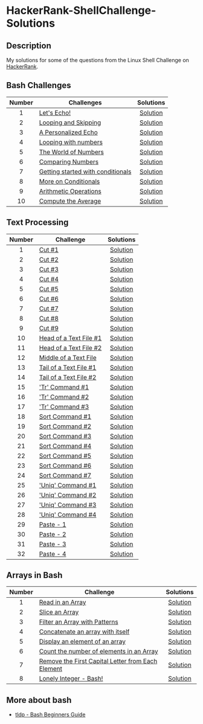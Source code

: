 
# HackerRank-ShellChallenge-Solutions

## Description
My solutions for some of the questions from the Linux Shell Challenge on [HackerRank](https://www.hackerrank.com/domains/shell).

## Bash Challenges

| Number | Challenges | Solutions |
|:------:|------------|:---------:|
| 1 |[Let's Echo!](https://www.hackerrank.com/challenges/bash-tutorials-lets-echo/problem) | [Solution](BashChallenges/Lets-Echo.sh)
| 2 |[Looping and Skipping](https://www.hackerrank.com/challenges/bash-tutorials---looping-and-skipping/problem) | [Solution](BashChallenges/Looping-and-Skipping.sh)
| 3 |[A Personalized Echo](https://www.hackerrank.com/challenges/bash-tutorials---a-personalized-echo/problem) | [Solution](BashChallenges/A-Personalized-Echo.sh)
| 4 |[Looping with numbers](https://www.hackerrank.com/challenges/bash-tutorials---looping-with-numbers/problem) |  [Solution](BashChallenges/Looping-with-Numbers.sh)
| 5 |[The World of Numbers](https://www.hackerrank.com/challenges/bash-tutorials---the-world-of-numbers/problem) | [Solution](BashChallenges/The-World-of-Numbers.sh)
| 6 |[Comparing Numbers](https://www.hackerrank.com/challenges/bash-tutorials---comparing-numbers/problem) | [Solution](BashChallenges/Comparing-Numbers.sh)
| 7 |[Getting started with conditionals](https://www.hackerrank.com/challenges/bash-tutorials---getting-started-with-conditionals/problem) | [Solution](BashChallenges/Getting-started-with-conditionals.sh)
| 8 |[More on Conditionals](https://www.hackerrank.com/challenges/bash-tutorials---more-on-conditionals/problem) | [Solution](BashChallenges/More-on-Conditionals.sh)
| 9 |[Arithmetic Operations](https://www.hackerrank.com/challenges/bash-tutorials---arithmetic-operations/problem) | [Solution](BashChallenges/Arithmetic-Operations.sh)
| 10|[Compute the Average](https://www.hackerrank.com/challenges/bash-tutorials---compute-the-average/problem) | [Solution](BashChallenges/Compute-the-Average.sh)


## Text Processing

| Number | Challenge | Solutions |
|:------:|-----------|:---------:|
|1|[Cut #1](https://www.hackerrank.com/challenges/text-processing-cut-1/problem) | [Solution](TextProcessing/cut-1.sh) |
|2|[Cut #2](https://www.hackerrank.com/challenges/text-processing-cut-2/problem) | [Solution](TextProcessing/cut-2.sh) |
|3|[Cut #3](https://www.hackerrank.com/challenges/text-processing-cut-3/problem) | [Solution](TextProcessing/cut-3.sh) |
|4|[Cut #4](https://www.hackerrank.com/challenges/text-processing-cut-4/problem) | [Solution](TextProcessing/cut-4.sh) |
|5|[Cut #5](https://www.hackerrank.com/challenges/text-processing-cut-5/problem) | [Solution](TextProcessing/cut-5.sh) |
|6|[Cut #6](https://www.hackerrank.com/challenges/text-processing-cut-6/problem) | [Solution](TextProcessing/cut-6.sh) |
|7|[Cut #7](https://www.hackerrank.com/challenges/text-processing-cut-7/problem) | [Solution](TextProcessing/cut-7.sh) |
|8|[Cut #8](https://www.hackerrank.com/challenges/text-processing-cut-8/problem) | [Solution](TextProcessing/cut-8.sh) |
|9|[Cut #9](https://www.hackerrank.com/challenges/text-processing-cut-9/problem) | [Solution](TextProcessing/cut-9.sh) |
|10|[Head of a Text File #1](https://www.hackerrank.com/challenges/text-processing-head-1/problem) | [Solution](TextProcessing/Head-of-a-Text-File-1.sh) |
|11|[Head of a Text File #2](https://www.hackerrank.com/challenges/text-processing-head-2/problem) | [Solution](TextProcessing/Head-of-a-Text-File-2.sh) |
|12|[Middle of a Text File](https://www.hackerrank.com/challenges/text-processing-in-linux---the-middle-of-a-text-file/problem) | [Solution](TextProcessing/Middle-of-a-Text-File.sh) |
|13|[Tail of a Text File #1](https://www.hackerrank.com/challenges/text-processing-tail-1/problem) | [Solution](TextProcessing/Tail-of-a-Text-File-1.sh) |
|14|[Tail of a Text File #2](https://www.hackerrank.com/challenges/text-processing-tail-2/problem) | [Solution](TextProcessing/Tail-of-a-Text-File-2.sh) |
|15|['Tr' Command #1](https://www.hackerrank.com/challenges/text-processing-tr-1/problem) | [Solution](TextProcessing/Tr-Command-1.sh) |
|16|['Tr' Command #2](https://www.hackerrank.com/challenges/text-processing-tr-2/problem) | [Solution](TextProcessing/Tr-Command-2.sh) |
|17|['Tr' Command #3](https://www.hackerrank.com/challenges/text-processing-tr-3/problem) | [Solution](TextProcessing/Tr-Command-3.sh) |
|18|[Sort Command #1](https://www.hackerrank.com/challenges/text-processing-sort-1/problem) | [Solution](TextProcessing/Sort-Command-1.sh) |
|19|[Sort Command #2](https://www.hackerrank.com/challenges/text-processing-sort-2/problem) | [Solution](TextProcessing/Sort-Command-2.sh) |
|20|[Sort Command #3](https://www.hackerrank.com/challenges/text-processing-sort-3/problem) | [Solution](TextProcessing/Sort-Command-3.sh) |
|21|[Sort Command #4](https://www.hackerrank.com/challenges/text-processing-sort-4/problem) | [Solution](TextProcessing/Sort-Command-4.sh) |
|22|[Sort Command #5](https://www.hackerrank.com/challenges/text-processing-sort-5/problem) | [Solution](TextProcessing/Sort-Command-5.sh) |
|23|[Sort Command #6](https://www.hackerrank.com/challenges/text-processing-sort-6/problem) | [Solution](TextProcessing/Sort-command-6.sh) |
|24|[Sort Command #7](https://www.hackerrank.com/challenges/text-processing-sort-7/problem) | [Solution](TextProcessing/Sort-command-7.sh) |
|25|['Uniq' Command #1](https://www.hackerrank.com/challenges/text-processing-in-linux-the-uniq-command-1/problem) | [Solution](TextProcessing/Uniq-Command-1.sh) |
|26|['Uniq' Command #2](https://www.hackerrank.com/challenges/text-processing-in-linux-the-uniq-command-2/problem) | [Solution](TextProcessing/Uniq-Command-2.sh) |
|27|['Uniq' Command #3](https://www.hackerrank.com/challenges/text-processing-in-linux-the-uniq-command-3/problem)| [Solution](TextProcessing/Uniq-Command-3.sh) |
|28|['Uniq' Command #4](https://www.hackerrank.com/challenges/text-processing-in-linux-the-uniq-command-4/problem) | [Solution](TextProcessing/Uniq-Command-4.sh) |
|29|[Paste - 1](https://www.hackerrank.com/challenges/paste-1/problem) | [Solution](TextProcessing/Paste-1.sh) |
|30|[Paste - 2](https://www.hackerrank.com/challenges/paste-2/problem) | [Solution](TextProcessing/Paste-2.sh) |
|31|[Paste - 3](https://www.hackerrank.com/challenges/paste-3/problem) | [Solution](TextProcessing/Paste-3.sh) |
|32|[Paste - 4](https://www.hackerrank.com/challenges/paste-4/problem) | [Solution](TextProcessing/Paste-4.sh) |


## Arrays in Bash

| Number | Challenge | Solutions |
|:------:|-----------|:---------:|
|1|[Read in an Array](https://www.hackerrank.com/challenges/bash-tutorials-read-in-an-array/problem) | [Solution](ArraysInBash/Read-in-an-Array.sh) |
|2|[Slice an Array](https://www.hackerrank.com/challenges/bash-tutorials-slice-an-array/problem) | [Solution](ArraysInBash/Slice-an-Array.sh) |
|3|[Filter an Array with Patterns](https://www.hackerrank.com/challenges/bash-tutorials-filter-an-array-with-patterns/problem) | [Solution](ArraysInBash/Filter-an-Array-with-Patterns.sh) |
|4|[Concatenate an array with itself](https://www.hackerrank.com/challenges/bash-tutorials-concatenate-an-array-with-itself/problem) | [Solution](ArraysInBash/Concatenate-an-array-with-itself.sh) |
|5|[Display an element of an array](https://www.hackerrank.com/challenges/bash-tutorials-display-the-third-element-of-an-array/problem) | [Solution](ArraysInBash/Display-an-element-of-an-array.sh) |
|6|[Count the number of elements in an Array](https://www.hackerrank.com/challenges/bash-tutorials-count-the-number-of-elements-in-an-array/problem) | [Solution](ArraysInBash/Count-the-number-of-elements-in-an-Array.sh) |
|7|[Remove the First Capital Letter from Each Element](https://www.hackerrank.com/challenges/bash-tutorials-remove-the-first-capital-letter-from-each-array-element/problem) | [Solution](ArraysInBash/Remove-the-First-Capital-Letter-from-Each-Element.sh) |
|8|[Lonely Integer - Bash!](https://www.hackerrank.com/challenges/lonely-integer-2/problem) | [Solution](ArraysInBash/Lonely-Integer-Bash!.sh) |


## More about bash
* [tldp - Bash Beginners Guide](https://tldp.org/LDP/Bash-Beginners-Guide/html/)

